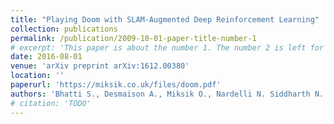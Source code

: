 ```yaml
---
title: "Playing Doom with SLAM-Augmented Deep Reinforcement Learning"
collection: publications
permalink: /publication/2009-10-01-paper-title-number-1
# excerpt: 'This paper is about the number 1. The number 2 is left for future work.'
date: 2016-08-01
venue: 'arXiv preprint arXiv:1612.00380'
location: ''
paperurl: 'https://miksik.co.uk/files/doom.pdf'
authors: 'Bhatti S., Desmaison A., Miksik O., Nardelli N. Siddharth N. and Torr P.H.S.'
# citation: 'TODO'
---
```

